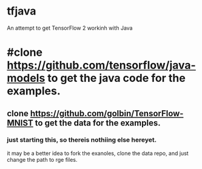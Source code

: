 # tfjava
An attempt to get TensorFlow 2 workinh with Java
# #clone https://github.com/tensorflow/java-models to  get the java code for the examples.
## clone https://github.com/golbin/TensorFlow-MNIST to get the data for the examples.
### just starting this, so thereis nothiing else hereyet.
it may be a better idea to fork the exanoles, clone the data repo, and just change the path to rge files.

